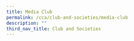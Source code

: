 ```yaml
---
title: Media Club
permalink: /cca/club-and-societies/media-club
description: ""
third_nav_title: Club and Societies
---
```

